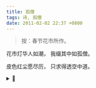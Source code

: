 ```yaml
---
title: 孤僧
tags: 诗, 孤僧
date: 2011-02-02 22:37 +0800
---
```


> 按：春节花市所作。

花市灯华人如潮，
我缀其中如孤僧。

皮色红尘愿尽历，
只求得透空中道。

<details><summary>📝</summary>
前两句是闹中孤寂，华景空心。

后两句中，色相狭义指可被感知的世界，广义指围绕主体的符号秩序，是心相不是实相。皮相则是借指实相。存在是不可能的，对存在的意识更是不可能的，然而我们却确实活在双重不可能中。不可能的存在唯一诱人的是它的之所以可能，亦即道。没有道，一切便都是空，都是色。
</details>
